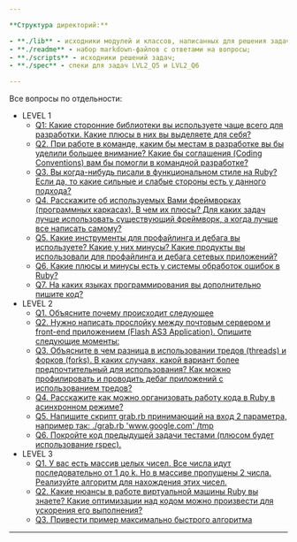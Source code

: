 ```yaml
---

**Структура директорий:**

- **./lib** - исходники модулей и классов, написанных для решения задач;
- **./readme** - набор markdown-файлов с ответами на вопросы;
- **./scripts** - исходники решений задач;
- **./spec** - спеки для задач LVL2_Q5 и LVL2_Q6

---
```


Все вопросы по отдельности:

- LEVEL 1
    - [Q1: Какие сторонние библиотеки вы используете чаще всего для разработки. Какие плюсы в них вы выделяете для себя?](https://github.com/tasksfromfb/tffb/blob/master/readme/lvl1_q1.md)
    - [Q2. При работе в команде, каким бы местам в разработке вы бы уделили большее внимание? Какие бы соглашения (Coding Conventions) вам бы помогли в командной разработке?](https://github.com/tasksfromfb/tffb/blob/master/readme/lvl1_q2.md)
    - [Q3. Вы когда-нибудь писали в функциональном стиле на Ruby? Если да, то какие сильные и слабые стороны есть у данного подхода?](https://github.com/tasksfromfb/tffb/blob/master/readme/lvl1_q3.md)
    - [Q4. Расскажите об используемых Вами фреймворках (программных каркасах). В чем их плюсы? Для каких задач лучше использовать существующий фреймворк, а когда лучше все написать самому?](https://github.com/tasksfromfb/tffb/blob/master/readme/lvl1_q4.md)
    - [Q5. Какие инструменты для профайлинга и дебага вы используете? Какие у них минусы? Какие продукты вы использовали для профайлинга и дебага сетевых приложений?](https://github.com/tasksfromfb/tffb/blob/master/readme/lvl1_q5.md)
    - [Q6. Какие плюсы и минусы есть у системы обработок ошибок в Ruby?](https://github.com/tasksfromfb/tffb/blob/master/readme/lvl1_q6.md)
    - [Q7. На каких языках программирования вы дополнительно пишите код?](https://github.com/tasksfromfb/tffb/blob/master/readme/lvl1_q7.md)
- LEVEL 2
    - [Q1. Объясните почему происходит следующее](https://github.com/tasksfromfb/tffb/blob/master/readme/lvl2_q1.md)
    - [Q2. Нужно написать прослойку между почтовым сервером и front-end приложением (Flash AS3 Application). Опишите следующие моменты:](https://github.com/tasksfromfb/tffb/blob/master/readme/lvl2_q2.md)
    - [Q3. Объясните в чем разница в использовании тредов (threads) и форков (forks). В каких случаях, какой вариант более предпочтительный для использования? Как можно профилировать и проводить дебаг приложений с использованием тредов?](https://github.com/tasksfromfb/tffb/blob/master/readme/lvl2_q3.md)
    - [Q4. Расскажите как можно организовать работу кода в Ruby в асинхронном режиме?](https://github.com/tasksfromfb/tffb/blob/master/readme/lvl2_q4.md)
    - [Q5. Напишите скрипт grab.rb принимающий на вход 2 параметра, например так: ./grab.rb 'www.google.com' /tmp](https://github.com/tasksfromfb/tffb/blob/master/readme/lvl2_q5.md)
    - [Q6. Покройте код предыдущей задачи тестами (плюсом будет использование rspec).](https://github.com/tasksfromfb/tffb/blob/master/readme/lvl2_q6.md)
- LEVEL 3
    - [Q1. У вас есть массив целых чисел. Все числа идут последовательно от 1 до k. Но в массиве пропущены 2 числа. Реализуйте алгоритм для нахождения этих чисел.](https://github.com/tasksfromfb/tffb/blob/master/readme/lvl3_q1.md)
    - [Q2. Какие нюансы в работе виртуальной машины Ruby вы знаете? Какие оптимизации над кодом можно произвести для ускорения его выполнения?](https://github.com/tasksfromfb/tffb/blob/master/readme/lvl3_q2.md)
    - [Q3. Привести пример максимально быстрого алгоритма](https://github.com/tasksfromfb/tffb/blob/master/readme/lvl3_q3.md)

---